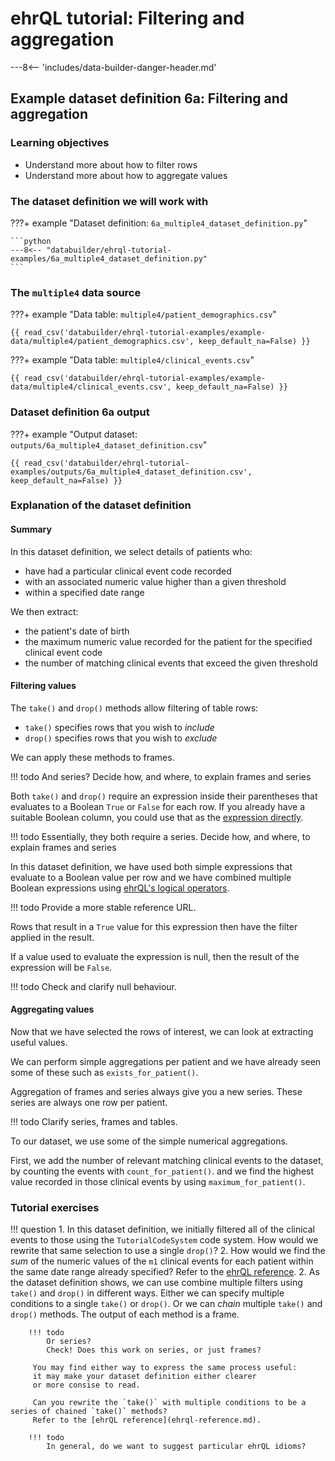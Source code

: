 # ehrQL tutorial: Filtering and aggregation

---8<-- 'includes/data-builder-danger-header.md'

## Example dataset definition 6a: Filtering and aggregation

### Learning objectives

* Understand more about how to filter rows
* Understand more about how to aggregate values

### The dataset definition we will work with

???+ example "Dataset definition: `6a_multiple4_dataset_definition.py`"

    ```python
    ---8<-- "databuilder/ehrql-tutorial-examples/6a_multiple4_dataset_definition.py"
    ```

### The `multiple4` data source

???+ example "Data table: `multiple4/patient_demographics.csv`"

    {{ read_csv('databuilder/ehrql-tutorial-examples/example-data/multiple4/patient_demographics.csv', keep_default_na=False) }}

???+ example "Data table: `multiple4/clinical_events.csv`"

    {{ read_csv('databuilder/ehrql-tutorial-examples/example-data/multiple4/clinical_events.csv', keep_default_na=False) }}

### Dataset definition 6a output

???+ example "Output dataset: `outputs/6a_multiple4_dataset_definition.csv`"

    {{ read_csv('databuilder/ehrql-tutorial-examples/outputs/6a_multiple4_dataset_definition.csv', keep_default_na=False) }}

### Explanation of the dataset definition

#### Summary

In this dataset definition, we select details of patients who:

* have had a particular clinical event code recorded
* with an associated numeric value higher than a given threshold
* within a specified date range

We then extract:

* the patient's date of birth
* the maximum numeric value recorded for the patient for the specified
  clinical event code
* the number of matching clinical events that exceed the given threshold

#### Filtering values

The `take()` and `drop()` methods allow filtering of table rows:

* `take()` specifies rows that you wish to *include*
* `drop()` specifies rows that you wish to *exclude*

We can apply these methods to frames.

!!! todo
    And series?
    Decide how, and where, to explain frames and series

Both `take()` and `drop()` require an expression inside their parentheses
that evaluates to a Boolean `True` or `False` for each row.
If you already have a suitable Boolean column,
you could use that as the [expression directly](ehrql-reference.md#111-take-with-column).

!!! todo
    Essentially, they both require a series.
    Decide how, and where, to explain frames and series

In this dataset definition,
we have used both simple expressions that evaluate to a Boolean value per row
and we have combined multiple Boolean expressions using [ehrQL's logical operators](ehrql-new-tutorial-3a.md).

!!! todo
    Provide a more stable reference URL.

Rows that result in a `True` value for this expression then have the filter applied in the result.

If a value used to evaluate the expression is null,
then the result of the expression will be `False`.

!!! todo
    Check and clarify null behaviour.

#### Aggregating values

Now that we have selected the rows of interest,
we can look at extracting useful values.

We can perform simple aggregations per patient
and we have already seen some of these such as `exists_for_patient()`.

Aggregation of frames and series always give you a new series.
These series are always one row per patient.

!!! todo
    Clarify series, frames and tables.

To our dataset, we use some of the simple numerical aggregations.

First, we add the number of relevant matching clinical events to the dataset,
by counting the events with `count_for_patient()`.
and we find the highest value recorded in those clinical events
by using `maximum_for_patient()`.

### Tutorial exercises

!!! question
    1. In this dataset definition,
       we initially filtered all of the clinical events to those using the `TutorialCodeSystem` code system.
       How would we rewrite that same selection to use a single `drop()`?
    2. How would we find the *sum* of the numeric values of the `m1` clinical events
       for each patient within the same date range already specified?
       Refer to the [ehrQL reference](ehrql-reference.md).
    2. As the dataset definition shows,
       we can use combine multiple filters using `take()` and `drop()`
       in different ways.
       Either we can specify multiple conditions to a single `take()` or
       `drop()`.
       Or we can *chain* multiple `take()` and `drop()` methods.
       The output of each method is a frame.

        !!! todo
            Or series?
            Check! Does this work on series, or just frames?

         You may find either way to express the same process useful:
         it may make your dataset definition either clearer
         or more consise to read.

         Can you rewrite the `take()` with multiple conditions to be a series of chained `take()` methods?
         Refer to the [ehrQL reference](ehrql-reference.md).

        !!! todo
            In general, do we want to suggest particular ehrQL idioms?
